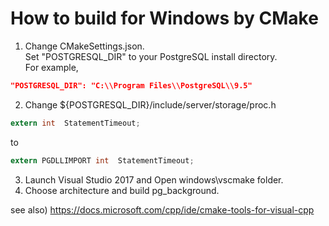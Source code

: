 # How to build for Windows by CMake
1. Change CMakeSettings.json.<br>
Set "POSTGRESQL_DIR" to your PostgreSQL install directory.<br>
For example,<br>
```json
"POSTGRESQL_DIR": "C:\\Program Files\\PostgreSQL\\9.5"
```
2. Change ${POSTGRESQL_DIR}/include/server/storage/proc.h
```c
extern int	StatementTimeout;
```
to
```c
extern PGDLLIMPORT int	StatementTimeout;
```
3. Launch Visual Studio 2017 and Open windows\vscmake folder.
4. Choose architecture and build pg_background.

see also) 
https://docs.microsoft.com/cpp/ide/cmake-tools-for-visual-cpp